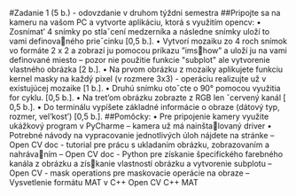 #Zadanie 1 (5 b.) - odovzdanie v druhom týždni semestra
##Pripojte sa na kameru na vašom PC a vytvorte aplikáciu, ktorá s využitím opencv:
• Zosnímat’ 4 snímky po stlaˇcení medzerníka a následne snímky uloží to vami definovaného prieˇcinku [0,5 b.].
• Vytvorí mozaiku zo 4 roch snímok vo formáte 2 x 2 a zobrazí ju pomocou príkazu ”imshow” a uloží ju na vami definované miesto – pozor nie použitie funkcie "subplot" ale
vytvorenie vlastného obrázka [2 b.].
• Na prvom obrázku z mozaiky aplikujete funkciu kernel masky na každý pixel (v rozmere
3x3) - operáciu realizujte už v existujúcej mozaike [1 b.].
• Druhú snímku otoˇcte o 90° pomocou využitia for cyklu. [0,5 b.].
• Na tret’om obrázku zobrazte z RGB len ˇcervený kanál [ 0,5 b.].
• Do terminálu vypíšete základné informácie o obraze (dátový typ, rozmer, vel’kost’) [0,5
b.].
##Pomôcky:
• Pre pripojenie kamery využite ukážkový program v PyCharme – kamera už má nainštalovaný driver
• Potrebné návody na vypracovanie jednotlivých úloh nájdete na stránke
– Open CV doc - tutorial pre prácu s ukladaním obrázku, zobrazovaním a nahrávaním
– Open CV doc - Python pre získanie špecifického farebného kanála z obrázku a získanie vlastností obrázku a vytvorenie subplotu
– Open CV - mask operations pre maskovacie operácie na obraze
– Vysvetlenie formátu MAT v C++ Open CV C++ MAT
